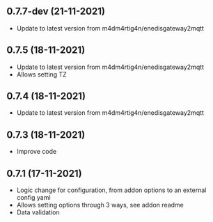 
## 0.7.7-dev (21-11-2021)
- Update to latest version from m4dm4rtig4n/enedisgateway2mqtt

## 0.7.5 (18-11-2021)
- Update to latest version from m4dm4rtig4n/enedisgateway2mqtt
- Allows setting TZ

## 0.7.4 (18-11-2021)
- Update to latest version from m4dm4rtig4n/enedisgateway2mqtt
## 0.7.3 (18-11-2021)
- Improve code

## 0.7.1 (17-11-2021)
- Logic change for configuration, from addon options to an external config yaml
- Allows setting options through 3 ways, see addon readme
- Data validation
